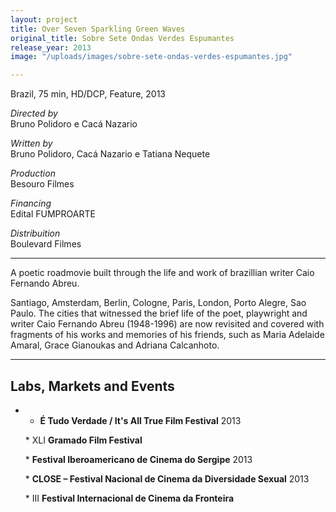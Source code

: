 ```yaml
---
layout: project
title: Over Seven Sparkling Green Waves
original_title: Sobre Sete Ondas Verdes Espumantes
release_year: 2013
image: "/uploads/images/sobre-sete-ondas-verdes-espumantes.jpg"

---
```

Brazil, 75 min, HD/DCP, Feature, 2013

_Directed by_  
Bruno Polidoro e Cacá Nazario

_Written by_  
Bruno Polidoro, Cacá Nazario e Tatiana Nequete

_Production_  
Besouro Filmes

_Financing_  
Edital FUMPROARTE

_Distribuition_  
Boulevard Filmes

***

A poetic roadmovie built through the life and work of brazillian writer Caio Fernando Abreu.

Santiago, Amsterdam, Berlin, Cologne, Paris, London, Porto Alegre, Sao Paulo. The cities that witnessed the brief life of the poet, playwright and writer Caio Fernando Abreu (1948-1996) are now revisited and covered with fragments of his works and memories of his friends, such as Maria Adelaide Amaral, Grace Gianoukas and Adriana Calcanhoto.

***

## Labs, Markets and Events

* * **É Tudo Verdade / It's All True Film Festival** 2013

  \* XLI **Gramado Film Festival**

  \* **Festival Iberoamericano de Cinema do Sergipe** 2013

  \* **CLOSE – Festival Nacional de Cinema da Diversidade Sexual** 2013

  \* III **Festival Internacional de Cinema da Fronteira**